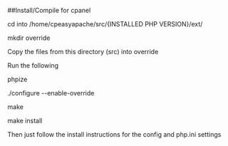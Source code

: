 ##Install/Compile for cpanel

cd into /home/cpeasyapache/src/{INSTALLED PHP VERSION}/ext/

mkdir override

Copy the files from this directory (src) into override

Run the following

phpize

./configure --enable-override

make 

make install

Then just follow the install instructions for the config and php.ini settings
